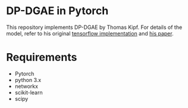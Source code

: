 # DP-DGAE in Pytorch
This repository implements DP-DGAE by Thomas Kipf. For details of the model, refer to his original [tensorflow implementation](https://github.com/tkipf/gae) and [his paper](https://arxiv.org/abs/1611.07308).

# Requirements

* Pytorch 
* python 3.x
* networkx
* scikit-learn
* scipy
